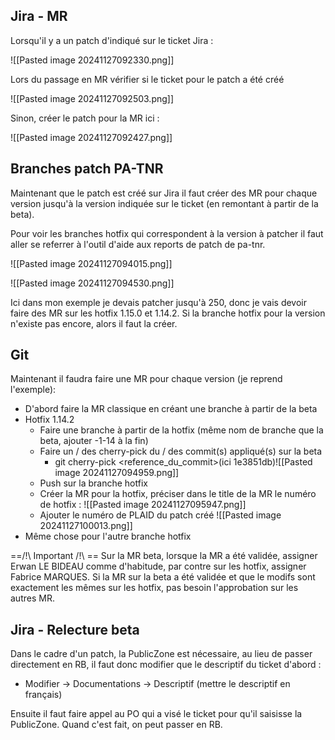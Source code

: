 ## Jira - MR

Lorsqu'il y a un patch d'indiqué sur le ticket Jira :

![[Pasted image 20241127092330.png]]

Lors du passage en MR vérifier si le ticket pour le patch a été créé 

![[Pasted image 20241127092503.png]]

Sinon, créer le patch pour la MR ici : 

![[Pasted image 20241127092427.png]]


## Branches patch PA-TNR

Maintenant que le patch est créé sur Jira il faut créer des MR pour chaque version jusqu'à la version indiquée sur le ticket (en remontant à partir de la beta).

Pour voir les branches hotfix qui correspondent à la version à patcher il faut aller se referrer à l'outil d'aide aux reports de patch de pa-tnr.

![[Pasted image 20241127094015.png]]

![[Pasted image 20241127094530.png]]

Ici dans mon exemple je devais patcher jusqu'à 250, donc je vais devoir faire des MR sur les hotfix 1.15.0 et 1.14.2.
Si la branche hotfix pour la version n'existe pas encore, alors il faut la créer. 

## Git

Maintenant il faudra faire une MR pour chaque version (je reprend l'exemple):
- D'abord faire la MR classique en créant une branche à partir de la beta
- Hotfix 1.14.2
	- Faire une branche à partir de la hotfix (même nom de branche que la beta, ajouter -1-14 à la fin)
	- Faire un / des cherry-pick du / des commit(s) appliqué(s) sur la beta
		- git cherry-pick <reference_du_commit>(ici 1e3851db)![[Pasted image 20241127094959.png]]
	- Push sur la branche hotfix 
	- Créer la MR pour la hotfix, préciser dans le title de la MR le numéro de hotfix : ![[Pasted image 20241127095947.png]]
	- Ajouter le numéro de PLAID du patch créé
	   ![[Pasted image 20241127100013.png]]
- Même chose pour l'autre branche hotfix

==/!\ Important /!\ ==
Sur la MR beta, lorsque la MR a été validée, assigner Erwan LE BIDEAU comme d'habitude, par contre sur les hotfix, assigner Fabrice MARQUES.
Si la MR sur la beta a été validée et que le modifs sont exactement les mêmes sur les hotfix, pas besoin l'approbation sur les autres MR.

## Jira - Relecture beta

Dans le cadre d'un patch, la PublicZone est nécessaire, au lieu de passer directement en RB, il faut donc modifier que le descriptif du ticket d'abord : 
- Modifier -> Documentations -> Descriptif (mettre le descriptif en français)

Ensuite il faut faire appel au PO qui a visé le ticket pour qu'il saisisse la PublicZone.
Quand c'est fait, on peut passer en RB.